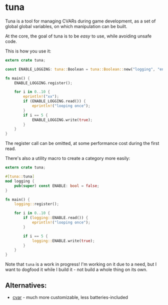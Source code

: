 # tuna

Tuna is a tool for managing CVARs during game development, as a set of global
global variables, on which manipulation can be built.

At the core, the goal of tuna is to be *easy* to use, while avoiding unsafe
code.

This is how you use it:

``` rust
extern crate tuna;

const ENABLE_LOGGING: tuna::Boolean = tuna::Boolean::new("logging", "enable", false);

fn main() {
    ENABLE_LOGGING.register();

    for i in 0..10 {
	    eprintln!("xx");
        if (ENABLE_LOGGING.read()) {
            eprintln!("looping once");
        }
		if i == 5 {
		    ENABLE_LOGGING.write(true);
		}
    }
}
```

The register call can be omitted, at some performance cost during the first
read.

There's also a utility macro to create a category more easily:

``` rust
extern crate tuna;

#[tuna::tuna]
mod logging {
	pub(super) const ENABLE: bool = false;
}

fn main() {
    logging::register();

    for i in 0..10 {
        if (logging::ENABLE.read()) {
            eprintln!("looping once");
        }

		if i == 5 {
		    logging::ENABLE.write(true);
		}
    }
}
```

Note that `tuna` is a work in progress! I'm working on it due to a need, but I
want to dogfood it while I build it - not build a whole thing on its own.

## Alternatives:

* [cvar](https://crates.io/crates/cvar) - much more customizable, less batteries-included
